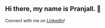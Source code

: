 ## Hi there, my name is **Pranjall**. 👋
 
Connect with me on [LinkedIn](https://www.linkedin.com/in/pranjallokhande/)!








